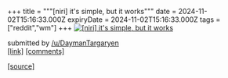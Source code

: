 +++
title = """[niri] it's simple, but it works"""
date = 2024-11-02T15:16:33.000Z
expiryDate = 2024-11-02T15:16:33.000Z
tags = ["reddit","wm"]
+++
[![[niri] it's simple, but it works](https://b.thumbs.redditmedia.com/EOrZjQuY36PC18RUYYNtMF8QGhRb6q6_zwjh5RHn_Ok.jpg "[niri] it's simple, but it works")](https://www.reddit.com/r/unixporn/comments/1ghypab/niri_its_simple_but_it_works/)

submitted by [/u/DaymanTargaryen](https://www.reddit.com/user/DaymanTargaryen)  
[\[link\]](https://www.reddit.com/gallery/1ghypab) [\[comments\]](https://www.reddit.com/r/unixporn/comments/1ghypab/niri_its_simple_but_it_works/)

[[source]](https://www.reddit.com/r/unixporn/comments/1ghypab/niri_its_simple_but_it_works/)
